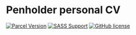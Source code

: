 # Penholder personal CV

[![Parcel Version](https://img.shields.io/static/v1.svg?label=Parcel&message=v.%201.12&color=21374b)](https://parceljs.org/)
[![SASS Support](https://img.shields.io/static/v1.svg?label=SASS&message=support&color=d06397)](https://sass-lang.com/)
[![GitHub license](https://img.shields.io/static/v1.svg?label=License&message=MIT&color=blue)](https://github.com/penhold3r/parcel-starter-boilerplate/blob/master/LICENSE)
